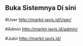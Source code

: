 ## Buka Sistemnya Di sini

#User 
http://markir.javis.id/User/

#Admin
http://markir.javis.id/admin/

#Jukir
http://markir.javis.id/